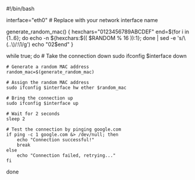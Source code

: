 #!/bin/bash

interface="eth0"  # Replace with your network interface name

generate_random_mac() {
    hexchars="0123456789ABCDEF"
    end=$(for i in {1..6}; do echo -n ${hexchars:$(( $RANDOM % 16 )):1}; done | sed -e 's/\(..\)/:\1/g')
    echo "02$end"
}

while true; do
    # Take the connection down
    sudo ifconfig $interface down

    # Generate a random MAC address
    random_mac=$(generate_random_mac)

    # Assign the random MAC address
    sudo ifconfig $interface hw ether $random_mac

    # Bring the connection up
    sudo ifconfig $interface up

    # Wait for 2 seconds
    sleep 2

    # Test the connection by pinging google.com
    if ping -c 1 google.com &> /dev/null; then
        echo "Connection successful!"
        break
    else
        echo "Connection failed, retrying..."
    fi
done
